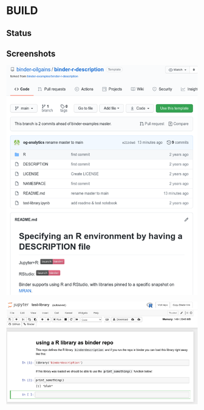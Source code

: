 # BUILD

## Status

## Screenshots



![image-20210129112756693](assets/BUILD/image-20210129112756693.png)



![image-20210129112809314](assets/BUILD/image-20210129112809314.png)